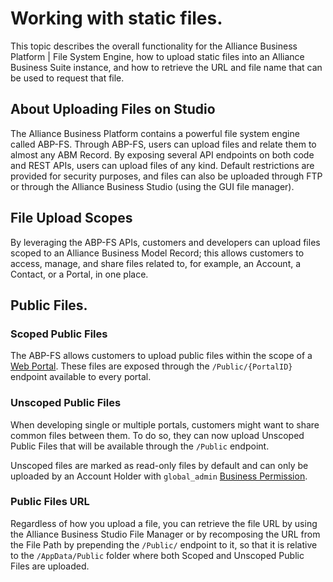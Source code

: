 # Working with static files.

This topic describes the overall functionality for the Alliance Business Platform | File System Engine, how to upload static files into an Alliance Business Suite instance, and how to retrieve the URL and file name that can be used to request that file.

## About Uploading Files on Studio

The Alliance Business Platform contains a powerful file system engine called ABP-FS. Through ABP-FS, users can upload files and relate them to almost any ABM Record. By exposing several API endpoints on both code and REST APIs, users can upload files of any kind. Default restrictions are provided for security purposes, and files can also be uploaded through FTP or through the Alliance Business Studio (using the GUI file manager).

## File Upload Scopes

By leveraging the ABP-FS APIs, customers and developers can upload files scoped to an Alliance Business Model Record; this allows customers to access, manage, and share files related to, for example, an Account, a Contact, or a Portal, in one place.

## Public Files.

### Scoped Public Files

The ABP-FS allows customers to upload public files within the scope of a [Web Portal](/Web-Development/Web-Portals.md). These files are exposed through the `/Public/{PortalID}` endpoint available to every portal.

### Unscoped Public Files

When developing single or multiple portals, customers might want to share common files between them. To do so, they can now upload Unscoped Public Files that will be available through the `/Public` endpoint.

Unscoped files are marked as read-only files by default and can only be uploaded by an Account Holder with `global_admin` [Business Permission](/Components/Alliance-Passport-Service/Business-Permissions.md).

### Public Files URL

Regardless of how you upload a file, you can retrieve the file URL by using the Alliance Business Studio File Manager or by recomposing the URL from the File Path by prepending the `/Public/` endpoint to it, so that it is relative to the `/AppData/Public` folder where both Scoped and Unscoped Public Files are uploaded.